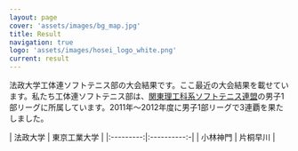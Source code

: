 ```yaml
---
layout: page
cover: 'assets/images/bg_map.jpg'
title: Result
navigation: true
logo: 'assets/images/hosei_logo_white.png'
current: result
---
```


法政大学工体連ソフトテニス部の大会結果です。ここ最近の大会結果を載せています。私たち工体連ソフトテニス部は、[関東理工科系ソフトテニス連盟](http://kista.jp/top.html)の男子1部リーグに所属しています。2011年～2012年度に男子1部リーグで3連覇を果たしました。

| 法政大学 | 東京工業大学 |
|:---------:|:----------:-|
| 小林神門 | 片桐早川     |
